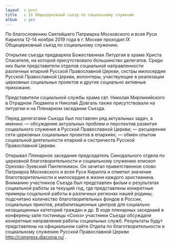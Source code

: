 ```yaml
---
layout  : post
title   : IX Общецерковный съезд по социальному служению
album   : yes
---
```

По благословению Святейшего Патриарха Московского и всея Руси Кирилла 12-14 ноября 2019 года в г. Москве проходил IX Общецерковный съезд по социальному служению.

Открытие съезда предваряла Божественная Литургия в храме Христа Спасителя, на которой присутствовало большинство делегатов. Среди них были представители отделов социальной направленности различных епархий Русской Православной Церкви, сестры милосердия Русской Православной Церкви, волонтеры, участвующие в реализации церковных социальных проектов и другие социально активные прихожане. 

Представители социальной службы храма свт. Николая Мирликийского в Отрадном Людмила и Николай Довгаль также присутствовали на литургии и на Пленарном заседании Съезда.

Перед делегатами Съезда был поставлен ряд актуальных задач, а именно:
— обсуждение актуальных проблем и перспектив развития социального служения в Русской Православной Церкви;
— расширение сети церковных социальных проектов в епархиях;
— обмен опытом социальной деятельности епархий и сестричеств Русской Православной Церкви.

Открывал Пленарное заседание председатель Синодального отдела по церковной благотворительности и социальному служению епископ Орехово-Зуевский Пантелеимон. Он зачитал приветственное слово Патриарха Московского и всея Руси Кирилла и отметил значение благотворительности и милосердия в жизни каждого христианина.
Вниманию участников Съезда был представлен фильм о результатах социальной работы за текущий год, где представлены конкретные примеры соцальной работы в различных регионах нашей родины; подсчитано количество благотворительных фондов в России, социальных приютов, реабилитационных центров для социально незащищенных категорий граждан и др.
В ходе пленарных заседнаий в конференц-зале гостиницы «Союз» участники Съезда обсуждали конкретные направления работы социальных служб. Результаты будут представлены на официальном сайте Отдела по благотворительности и социальному служению Русской Православной Церкви http://congress.diaconia.ru/ .

